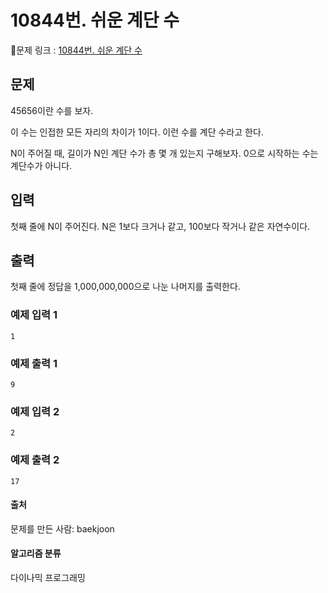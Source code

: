 # 10844번. 쉬운 계단 수
🔗문제 링크 : [10844번. 쉬운 계단 수](https://www.acmicpc.net/problem/10844)
## 문제
45656이란 수를 보자.

이 수는 인접한 모든 자리의 차이가 1이다. 이런 수를 계단 수라고 한다.

N이 주어질 때, 길이가 N인 계단 수가 총 몇 개 있는지 구해보자. 0으로 시작하는 수는 계단수가 아니다.

## 입력
첫째 줄에 N이 주어진다. N은 1보다 크거나 같고, 100보다 작거나 같은 자연수이다.

## 출력
첫째 줄에 정답을 1,000,000,000으로 나눈 나머지를 출력한다.

### 예제 입력 1
```
1
```
### 예제 출력 1
```
9
```
### 예제 입력 2
```
2
```
### 예제 출력 2
```
17
```
#### 출처
문제를 만든 사람: baekjoon
#### 알고리즘 분류
다이나믹 프로그래밍